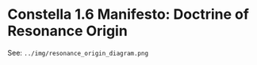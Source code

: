# Constella 1.6 Manifesto: Doctrine of Resonance Origin

<Place the manifesto text here>

See: `../img/resonance_origin_diagram.png`

